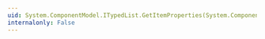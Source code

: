 ```yaml
---
uid: System.ComponentModel.ITypedList.GetItemProperties(System.ComponentModel.PropertyDescriptor[])
internalonly: False
---
```

